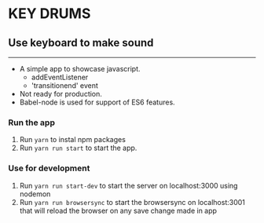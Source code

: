 # KEY DRUMS #

## Use keyboard to make sound ##

---

* A simple app to showcase javascript.
  * addEventListener
  * 'transitionend' event
* Not ready for production.
* Babel-node is used for support of ES6 features.

### Run the app ###

1. Run `yarn` to instal npm packages
1. Run `yarn run start` to start the app.

### Use for development ###

1. Run `yarn run start-dev` to start the server on localhost:3000 using nodemon
1. Run `yarn run browsersync` to start the browsersync on localhost:3001 that will reload the browser on any save change made in app
